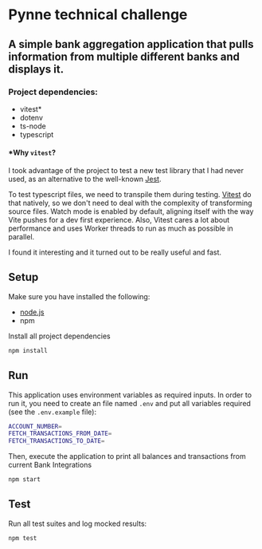 ﻿# Pynne technical challenge

A simple bank aggregation application that pulls information from multiple different banks and displays it.
----------------------------------------------------------------

### Project dependencies:
- vitest*
- dotenv
- ts-node
- typescript

#### *Why `vitest`? 
I took advantage of the project to test a new test library that I had never used, as an alternative to the well-known [Jest](https://jestjs.io/).

To test typescript files, we need to transpile them during testing. [Vitest](https://vitest.dev/) do that natively, so we don't need to deal with the complexity of transforming source files. Watch mode is enabled by default, aligning itself with the way Vite pushes for a dev first experience. Also, Vitest cares a lot about performance and uses Worker threads to run as much as possible in parallel.

I found it interesting and it turned out to be really useful and fast.

## Setup

Make sure you have installed the following:
- [node.js](https://nodejs.org/en/download/)
- npm

Install all project dependencies

```bash
npm install
```

## Run
This application uses environment variables as required inputs. In order to run it, you need to create an file named `.env` and put all variables required (see the `.env.example` file):

```bash
ACCOUNT_NUMBER=
FETCH_TRANSACTIONS_FROM_DATE=
FETCH_TRANSACTIONS_TO_DATE=
```

Then, execute the application to print all balances and transactions from current Bank Integrations

```bash
npm start
```

## Test

Run all test suites and log mocked results:

```bash
npm test
```
